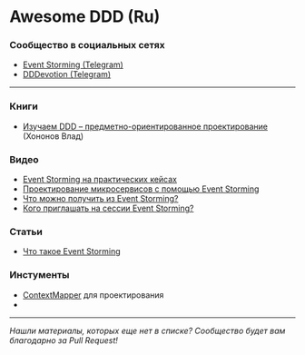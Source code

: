 Awesome DDD (Ru)
====

### Сообщество в социальных сетях
+ [Event Storming (Telegram)](https://t.me/event_storming)
+ [DDDevotion (Telegram)](https://t.me/dddevotion)

----

### Книги
+ [Изучаем DDD – предметно-ориентированное проектирование](https://bhv.ru/product/izuchaem-ddd-predmetno-orientirovannoe-proektirovanie/) (Хононов Влад)

### Видео
+ [Event Storming на практических кейсах](https://www.youtube.com/watch?v=kJjuTuviZ-E)
+ [Проектирование микросервисов с помощью Event Storming](https://www.youtube.com/watch?v=cG9DVbcPc9M)
+ [Что можно получить из Event Storming?](https://youtu.be/NSN-NXfbEqM)
+ [Кого приглашать на сессии Event Storming?](https://www.youtube.com/watch?v=PVH8RwG9EH4)

### Статьи
+ [Что такое Event Storming](https://agilemindset.ru/%D1%87%D1%82%D0%BE-%D1%82%D0%B0%D0%BA%D0%BE%D0%B5-event-storming/)

### Инстументы
+ [ContextMapper](https://contextmapper.org/) для проектирования
+ 
----
*Нашли материалы, которых еще нет в списке? Сообщество будет вам благодарно за Pull Request!*
